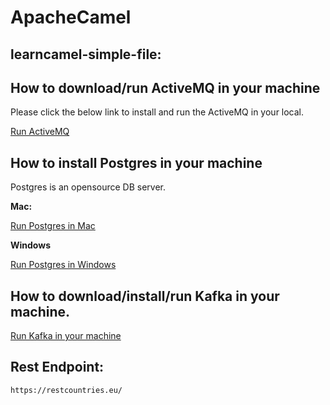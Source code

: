 # ApacheCamel

## **learncamel-simple-file:**

## How to download/run ActiveMQ in your machine

Please click the below link to install and run the ActiveMQ in your local.  

[Run ActiveMQ](https://github.com/dilipSundar/TeachApacheCamel/blob/master/How-to-download:run-activemq.md)

## How to install Postgres in your machine

Postgres is an opensource DB server.  

**Mac:**  

[Run Postgres in Mac](https://github.com/dilipSundar/TeachApacheCamel/blob/master/How-to-install-Postgres-in-Mac.md)

**Windows**  

[Run Postgres in Windows](https://github.com/dilipSundar/TeachApacheCamel/blob/master/How-to-install-Postgres-in-Windows.md)

## How to download/install/run Kafka in your machine.

[Run Kafka in your machine](https://github.com/dilipSundar/TeachApacheCamel/blob/master/learncamel-kafka2DB/README.md)

## Rest Endpoint:

```
https://restcountries.eu/
```
